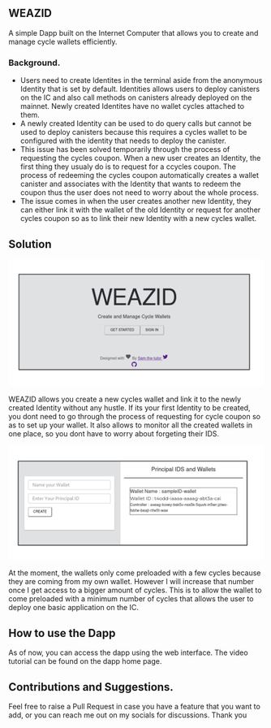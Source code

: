 ## WEAZID

A simple Dapp built on the Internet Computer that allows you to create and manage cycle wallets efficiently.

### Background.

- Users need to create Identites in the terminal aside from the anonymous Identity that is set by default. Identities allows users to deploy canisters on the IC and also call methods on canisters already deployed on the mainnet. Newly created Identites have no wallet cycles attached to them.
- A newly created Identity can be used to do query calls but cannot be used to deploy canisters because this requires a cycles wallet to be configured with the identity that needs to deploy the canister.
- This issue has been solved temporarily through the process of requesting the cycles coupon. When a new user creates an Identity, the first thing they usualy do is to request for a ccycles coupon. The process of redeeming the cycles coupon automatically creates a wallet canister and associates with the Identity that wants to redeem the coupon thus the user does not need to worry about the whole process.
- The issue comes in when the user creates another new Identity, they can either link it with the wallet of the old Identity or request for another cycles coupon so as to link their new Identity with a new cycles wallet.

## Solution

![Home Page](./src/WEAZID_frontend/assets/homepage.png)

WEAZID allows you create a new cycles wallet and link it to the newly created Identity without any hustle. If its your first Identity to be created, you dont need to go through the process of requesting for cycle coupon so as to set up your wallet. It also allows to monitor all the created wallets in one place, so you dont have to worry about forgeting their IDS.

![Home Page](./src/WEAZID_frontend/assets/dashboard.png)

At the moment, the wallets only come preloaded with a few cycles because they are coming from my own wallet. However I will increase that number once I get access to a bigger amount of cycles. This is to allow the wallet to come preloaded with a minimum number of cycles that allows the user to deploy one basic application on the IC.

## How to use the Dapp

As of now, you can access the dapp using the web interface.
The video tutorial can be found on the dapp home page.

## Contributions and Suggestions.

Feel free to raise a Pull Request in case you have a feature that you want to add, or you can reach me out on my socials for discussions.
Thank you
